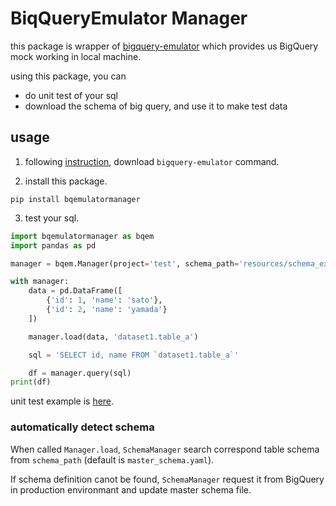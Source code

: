 # BiqQueryEmulator Manager


this package is wrapper of [bigquery-emulator](https://github.com/goccy/bigquery-emulator) which provides us BigQuery mock working in local machine.

using this package, you can

- do unit test of your sql
- download the schema of big query, and use it to make test data

## usage
1. following [instruction](https://github.com/goccy/bigquery-emulator#install),  download `bigquery-emulator` command.

2. install this package. 
```
pip install bqemulatormanager
```

3. test your sql.
```python
import bqemulatormanager as bqem
import pandas as pd

manager = bqem.Manager(project='test', schema_path='resources/schema_example.yaml')

with manager:
    data = pd.DataFrame([
        {'id': 1, 'name': 'sato'},
        {'id': 2, 'name': 'yamada'}
    ])

    manager.load(data, 'dataset1.table_a')

    sql = 'SELECT id, name FROM `dataset1.table_a`'

    df = manager.query(sql)
print(df)
```

unit test example is [here](https://github.com/gyuta/bqemulatormanager/blob/main/examples/testing.py).

### automatically detect schema
When called `Manager.load`, `SchemaManager` search correspond table schema from `schema_path` (default is `master_schema.yaml`).

If schema definition canot be found, `SchemaManager` request it from BigQuery in production environmant and update master schema file.